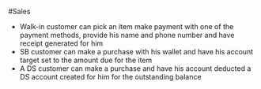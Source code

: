 #Sales
* Walk-in customer can pick an item make payment with one of the payment methods, provide his name and phone number and have receipt generated for him
* SB customer can make a purchase with his wallet and have his account target set to the amount due for the item
* A DS customer can make a purchase and have his account deducted a DS account created for him for the outstanding balance
